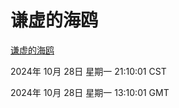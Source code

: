 # 谦虚的海鸥
[谦虚的海鸥](http://219.139.197.74:56308/qxdho/course/base/hotlink/index.php)

2024年 10月 28日 星期一 21:10:01 CST

2024年 10月 28日 星期一 13:10:01 GMT
